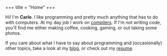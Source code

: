 +++
title = "Home"
+++

Hi! I'm **Carlo**. I like programming and pretty much anything that has to do with computers. At my day job I work on [compilers](https://www.graalvm.org/).
If I'm not writing code, you'll find me either making coffee, cooking, gaming, or out taking some photos.

If you care about what I have to say about programming and (occasionally) other topics, take a look at my [blog](/blog), or check out my [resume](https://github.com/CRefice/resume/releases/download/master/resume.pdf).
